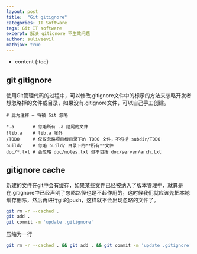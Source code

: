 ```yaml
---
layout: post
title:  "Git gitignore"
categories: IT Software
tags: Git IT software
excerpt: 解决 gitignore 不生效问题
author: suliveevil
mathjax: true
---
```


* content
{:toc}

## git gitignore

使用Git管理代码的过程中，可以修改.gitignore文件中的标示的方法来忽略开发者想忽略掉的文件或目录，如果没有.gitignore文件，可以自己手工创建。


```text
# 此为注释 – 将被 Git 忽略
 
*.a       # 忽略所有 .a 结尾的文件
!lib.a    # lib.a 除外
/TODO     # 仅仅忽略项目根目录下的 TODO 文件，不包括 subdir/TODO
build/    # 忽略 build/ 目录下的**所有**文件
doc/*.txt # 会忽略 doc/notes.txt 但不包括 doc/server/arch.txt
```

## gitignore cache

新建的文件在git中会有缓存，如果某些文件已经被纳入了版本管理中，就算是在.gitignore中已经声明了忽略路径也是不起作用的，这时候我们就应该先把本地缓存删除，然后再进行git的push，这样就不会出现忽略的文件了。

```bash
git rm -r --cached .
git add .
git commit -m 'update .gitignore'
```

压缩为一行

```bash
git rm -r --cached . && git add . && git commit -m 'update .gitignore'
```

